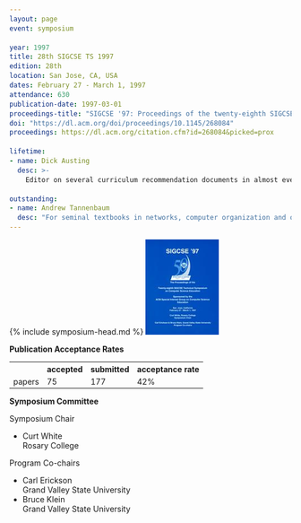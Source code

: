```yaml
---
layout: page
event: symposium

year: 1997
title: 28th SIGCSE TS 1997
edition: 28th
location: San Jose, CA, USA
dates: February 27 - March 1, 1997
attendance: 630
publication-date: 1997-03-01
proceedings-title: "SIGCSE '97: Proceedings of the twenty-eighth SIGCSE Technical Symposium on Computer Science Education"
doi: "https://dl.acm.org/doi/proceedings/10.1145/268084"
proceedings: https://dl.acm.org/citation.cfm?id=268084&picked=prox

lifetime:
- name: Dick Austing
  desc: >-
    Editor on several curriculum recommendation documents in almost every area of computer science, including Curriculum '78, 2-year Task Force Report. Service as registrar for many SIGCSE conferences both before and after computerized registration. SIGCSE Technical Symposium chair. Founding ACM Fellow."

outstanding:
- name: Andrew Tannenbaum
  desc: "For seminal textbooks in networks, computer organization and operating systems, outstanding wit and educational leadership."
---
```



{% include symposium-head.md %}
<img src="images/covers/SIGCSE97.jpg">

**Publication Acceptance Rates**

 <table class="table table-hover table-sm"><tbody><tr><th> </th>
<th>accepted</th>
<th>submitted</th>
<th>acceptance rate</th>
</tr><tr><td>papers</td>
<td>75</td>
<td>177</td>
<td>42%</td>
</tr></tbody></table>

**Symposium Committee**

Symposium Chair

-   Curt White\
    Rosary College

Program Co-chairs

-   Carl Erickson\
    Grand Valley State University
-   Bruce Klein\
    Grand Valley State University
